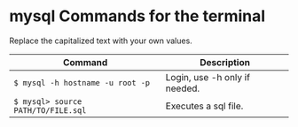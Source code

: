 # mysql Commands for the terminal

Replace the capitalized text with your own values.

| Command | Description | 
|--       |--           |
| `$ mysql -h hostname -u root -p` | Login, use -h only if needed. | 
| `$ mysql> source PATH/TO/FILE.sql` | Executes a sql file. |
